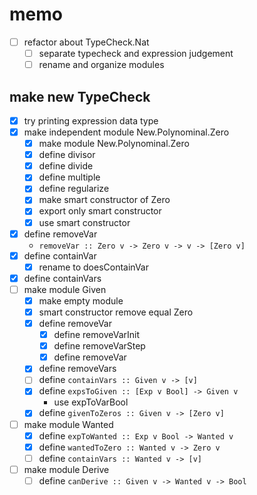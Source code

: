 memo
====

* [ ] refactor about TypeCheck.Nat
	+ [ ] separate typecheck and expression judgement
	+ [ ] rename and organize modules

make new TypeCheck
------------------

* [x] try printing expression data type
* [x] make independent module New.Polynominal.Zero
	+ [x] make module New.Polynominal.Zero
	+ [x] define divisor
	+ [x] define divide
	+ [x] define multiple
	+ [x] define regularize
	+ [x] make smart constructor of Zero
	+ [x] export only smart constructor
	+ [x] use smart constructor
* [x] define removeVar
	+ `removeVar :: Zero v -> Zero v -> v -> [Zero v]`
* [x] define containVar
	+ [x] rename to doesContainVar
* [x] define containVars
* [ ] make module Given
	+ [x] make empty module
	+ [x] smart constructor remove equal Zero
	+ [x] define removeVar
		- [x] define removeVarInit
		- [x] define removeVarStep
		- [x] define removeVar
	+ [x] define removeVars
	+ [ ] define `containVars :: Given v -> [v]`
	+ [x] define `expsToGiven :: [Exp v Bool] -> Given v`
		- use expToVarBool
	+ [x] define `givenToZeros :: Given v -> [Zero v]`
* [ ] make module Wanted
	+ [x] define `expToWanted :: Exp v Bool -> Wanted v`
	+ [x] define `wantedToZero :: Wanted v -> Zero v`
	+ [ ] define `containVars :: Wanted v -> [v]`
* [ ] make module Derive
	+ [ ] define `canDerive :: Given v -> Wanted v -> Bool`
